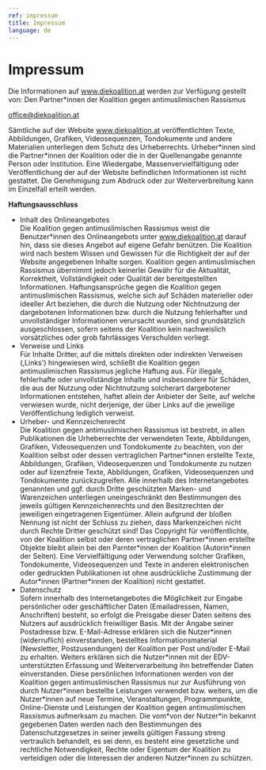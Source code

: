 ```yaml
---
ref: impressum
title: Impressum
language: de
---
```


# Impressum

Die Informationen auf www.diekoalition.at werden zur Verfügung gestellt von:
Den Partner\*innen der Koalition gegen antimuslimischen Rassismus 

<a href="mailto:office@diekoalition.at">office@diekoalition.at</a>

Sämtliche auf der Website www.diekoalition.at  veröffentlichten Texte, Abbildungen, Grafiken, Videosequenzen, Tondokumente und andere Materialien unterliegen dem Schutz des Urheberrechts. Urheber\*innen sind die Partner\*innen der Koalition oder die in der Quellenangabe genannte Person oder Institution. Eine Wiedergabe, Massenvervielfältigung oder Veröffentlichung der auf der Website befindlichen Informationen ist nicht gestattet. Die Genehmigung zum Abdruck oder zur Weiterverbreitung kann im Einzelfall erteilt werden.

**Haftungsausschluss**



*   Inhalt des Onlineangebotes \
Die Koalition gegen antimuslimischen Rassismus weist die Benutzer\*innen des Onlineangebots unter www.diekoalition.at  darauf hin, dass sie dieses Angebot auf eigene Gefahr benützen. Die Koalition wird nach bestem Wissen und Gewissen für die Richtigkeit der auf der Website angegebenen Inhalte sorgen. Koalition gegen antimuslimischen Rassismus übernimmt jedoch keinerlei Gewähr für die Aktualität, Korrektheit, Vollständigkeit oder Qualität der bereitgestellten Informationen. Haftungsansprüche gegen die Koalition gegen antimuslimischen Rassismus, welche sich auf Schäden materieller oder ideeller Art beziehen, die durch die Nutzung oder Nichtnutzung der dargebotenen Informationen bzw. durch die Nutzung fehlerhafter und unvollständiger Informationen verursacht wurden, sind grundsätzlich ausgeschlossen, sofern seitens der Koalition kein nachweislich vorsätzliches oder grob fahrlässiges Verschulden vorliegt.
*   Verweise und Links \
Für Inhalte Dritter, auf die mittels direkten oder indirekten Verweisen (,Links') hingewiesen wird, schließt die Koalition gegen antimuslimischen Rassismus jegliche Haftung aus. Für illegale, fehlerhafte oder unvollständige Inhalte und insbesondere für Schäden, die aus der Nutzung oder Nichtnutzung solcherart dargebotener Informationen entstehen, haftet allein der Anbieter der Seite, auf welche verwiesen wurde, nicht derjenige, der über Links auf die jeweilige Veröffentlichung lediglich verweist.
*   Urheber- und Kennzeichenrecht \
Die Koalition gegen antimuslimischen Rassismus ist bestrebt, in allen Publikationen die Urheberrechte der verwendeten Texte, Abbildungen, Grafiken, Videosequenzen und Tondokumente zu beachten, von der Koalition selbst oder dessen vertraglichen Partner\*innen erstellte Texte, Abbildungen, Grafiken, Videosequenzen und Tondokumente zu nutzen oder auf lizenzfreie Texte, Abbildungen, Grafiken, Videosequenzen und Tondokumente zurückzugreifen. Alle innerhalb des Internetangebotes genannten und ggf. durch Dritte geschützten Marken- und Warenzeichen unterliegen uneingeschränkt den Bestimmungen des jeweils gültigen Kennzeichenrechts und den Besitzrechten der jeweiligen eingetragenen Eigentümer. Allein aufgrund der bloßen Nennung ist nicht der Schluss zu ziehen, dass Markenzeichen nicht durch Rechte Dritter geschützt sind! Das Copyright für veröffentlichte, von der Koalition selbst oder deren vertraglichen Partner\*innen erstellte Objekte bleibt allein bei den Parnter\*innen der Koalition (Autorin\*innen der Seiten). Eine Vervielfältigung oder Verwendung solcher Grafiken, Tondokumente, Videosequenzen und Texte in anderen elektronischen oder gedruckten Publikationen ist ohne ausdrückliche Zustimmung der Autor\*innen (Partner\*innen der Koalition) nicht gestattet.
*   Datenschutz \
Sofern innerhalb des Internetangebotes die Möglichkeit zur Eingabe persönlicher oder geschäftlicher Daten (Emailadressen, Namen, Anschriften) besteht, so erfolgt die Preisgabe dieser Daten seitens des Nutzers auf ausdrücklich freiwilliger Basis. Mit der Angabe seiner Postadresse bzw. E-Mail-Adresse erklären sich die Nutzer\*innen (widerruflich) einverstanden, bestelltes Informationsmaterial (Newsletter, Postzusendungen) der Koalition per Post und/oder E-Mail zu erhalten. Weiters erklären sich die Nutzer\*innen mit der EDV-unterstützten Erfassung und Weiterverarbeitung ihn betreffender Daten einverstanden. Diese persönlichen Informationen werden von der Koalition gegen antimuslimischen Rassismus nur zur Ausführung von durch Nutzer\*innen bestellte Leistungen verwendet bzw. weiters, um die Nutzer\*innen auf neue Termine, Veranstaltungen, Programmpunkte, Online-Dienste und Leistungen der Koalition gegen antimuslimischen Rassismus aufmerksam zu machen. Die vom\*von der Nutzer\*in bekannt gegebenen Daten werden nach den Bestimmungen des Datenschutzgesetzes in seiner jeweils gültigen Fassung streng vertraulich behandelt, es sei denn, es besteht eine gesetzliche und rechtliche Notwendigkeit, Rechte oder Eigentum der Koalition zu verteidigen oder die Interessen der anderen Nutzer\*innen zu schützen.